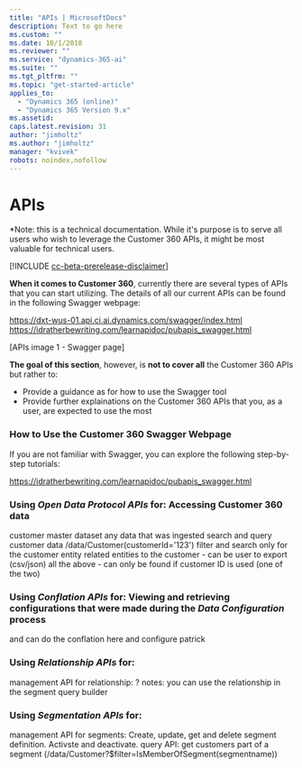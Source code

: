 ```yaml
---
title: "APIs | MicrosoftDocs"
description: Text to go here
ms.custom: ""
ms.date: 10/1/2018
ms.reviewer: ""
ms.service: "dynamics-365-ai"
ms.suite: ""
ms.tgt_pltfrm: ""
ms.topic: "get-started-article"
applies_to: 
  - "Dynamics 365 (online)"
  - "Dynamics 365 Version 9.x"
ms.assetid: 
caps.latest.revision: 31
author: "jimholtz"
ms.author: "jimholtz"
manager: "kvivek"
robots: noindex,nofollow
---
```

# APIs
*Note: this is a technical documentation. While it's purpose is to serve all users who wish to leverage the Customer 360 APIs, it might be most valuable for technical users.

[!INCLUDE [cc-beta-prerelease-disclaimer](../includes/cc-beta-prerelease-disclaimer.md)]

**When it comes to Customer 360**, currently there are several types of APIs that you can start utilizing. The details of all our current APIs can be found in the following Swagger webpage:

https://dxt-wus-01.api.ci.ai.dynamics.com/swagger/index.html
https://idratherbewriting.com/learnapidoc/pubapis_swagger.html

[APIs image 1 - Swagger page]

**The goal of this section**, however, is **not to cover all** the Customer 360 APIs but rather to:
- Provide a guidance as for how to use the Swagger tool
- Provide further explainations on the Customer 360 APIs that you, as a user, are expected to use the most

### How to Use the Customer 360 Swagger Webpage
If you are not familiar with Swagger, you can explore the following step-by-step tutorials:

https://idratherbewriting.com/learnapidoc/pubapis_swagger.html


### Using *Open Data Protocol APIs* for: Accessing Customer 360 data
customer master dataset
any data that was ingested
search and query customer data  /data/Customer(customerId='123')
filter and search only for the customer entity
related entities to the customer - can be user to export (csv/json) all the above - can only be found if customer ID is used (one of the two)

### Using *Conflation APIs* for: Viewing and retrieving configurations that were made during the *Data Configuration* process 
and can do the conflation here
and configure 
patrick

### Using *Relationship APIs* for: 
management API for relationship: ? 
notes: you can use the relationship in the segment query builder

### Using *Segmentation APIs* for: 
management API for segments: Create, update, get and delete segment definition. Activste and deactivate. 
query API: get customers part of a segment (/data/Customer?$filter=IsMemberOfSegment(segmentname))


